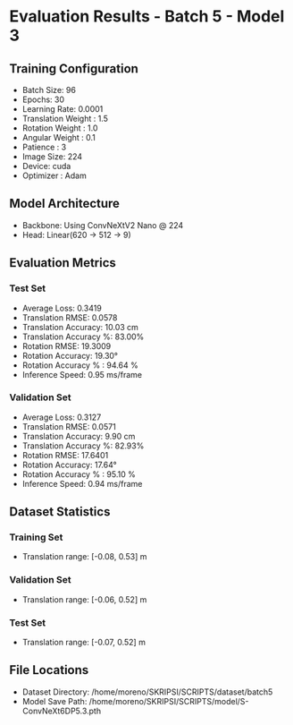 # Evaluation Results - Batch 5 - Model 3

## Training Configuration
- Batch Size: 96
- Epochs: 30
- Learning Rate: 0.0001
- Translation Weight : 1.5
- Rotation Weight : 1.0
- Angular Weight : 0.1
- Patience : 3
- Image Size: 224
- Device: cuda
- Optimizer : Adam

## Model Architecture
- Backbone: Using ConvNeXtV2 Nano @ 224
- Head: Linear(620 -> 512 -> 9)

## Evaluation Metrics

### Test Set
- Average Loss: 0.3419
- Translation RMSE: 0.0578
- Translation Accuracy: 10.03 cm
- Translation Accuracy %: 83.00%
- Rotation RMSE: 19.3009
- Rotation Accuracy: 19.30°
- Rotation Accuracy % : 94.64 %
- Inference Speed: 0.95 ms/frame

### Validation Set
- Average Loss: 0.3127
- Translation RMSE: 0.0571
- Translation Accuracy: 9.90 cm
- Translation Accuracy %: 82.93%
- Rotation RMSE: 17.6401
- Rotation Accuracy: 17.64°
- Rotation Accuracy % : 95.10 %
- Inference Speed: 0.94 ms/frame

## Dataset Statistics
### Training Set
- Translation range: [-0.08, 0.53] m

### Validation Set
- Translation range: [-0.06, 0.52] m

### Test Set
- Translation range: [-0.07, 0.52] m

## File Locations
- Dataset Directory: /home/moreno/SKRIPSI/SCRIPTS/dataset/batch5
- Model Save Path: /home/moreno/SKRIPSI/SCRIPTS/model/S-ConvNeXt6DP5.3.pth
